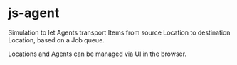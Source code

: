# js-agent

Simulation to let Agents transport Items from source Location to destination Location, based on a Job queue.

Locations and Agents can be managed via UI in the browser.
